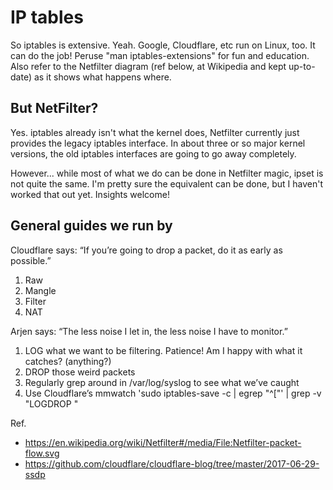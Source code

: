 # IP tables
So iptables is extensive. Yeah. Google, Cloudflare, etc run on Linux, too. It can do the job!
Peruse "man iptables-extensions" for fun and education.
Also refer to the Netfilter diagram (ref below, at Wikipedia and kept up-to-date) as it shows what happens where.

## But NetFilter?
Yes. iptables already isn't what the kernel does, Netfilter currently just provides the legacy iptables interface.
In about three or so major kernel versions, the old iptables interfaces are going to go away completely.

However... while most of what we do can be done in Netfilter magic, ipset is not quite the same.
I'm pretty sure the equivalent can be done, but I haven't worked that out yet.
Insights welcome!

## General guides we run by
Cloudflare says: “If you’re going to drop a packet, do it as early as possible.”
1. Raw
2. Mangle
3. Filter
4. NAT

Arjen says: “The less noise I let in, the less noise I have to monitor.”
1. LOG what we want to be filtering. Patience! Am I happy with what it catches? (anything?)
2. DROP those weird packets
3. Regularly grep around in /var/log/syslog to see what we’ve caught
4. Use Cloudflare’s mmwatch 'sudo iptables-save -c | egrep "^\["' | grep -v "LOGDROP "

Ref.
- <https://en.wikipedia.org/wiki/Netfilter#/media/File:Netfilter-packet-flow.svg>
- <https://github.com/cloudflare/cloudflare-blog/tree/master/2017-06-29-ssdp>
